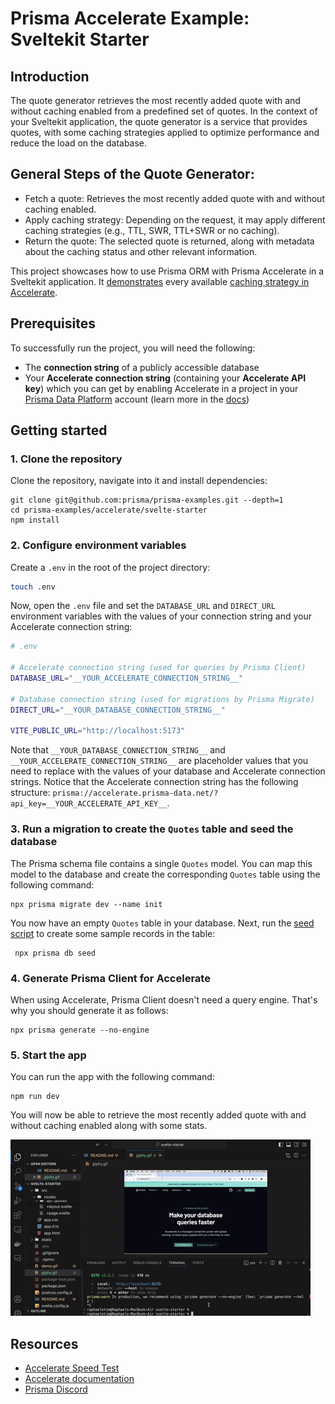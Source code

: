 # Prisma Accelerate Example: Sveltekit Starter

## Introduction
The quote generator retrieves the most recently added quote with and without caching enabled from a predefined set of quotes. In the context of your Sveltekit application, the quote generator is a service that provides quotes, with some caching strategies applied to optimize performance and reduce the load on the database.

## General Steps of the Quote Generator:
- Fetch a quote: Retrieves the most recently added quote with and without caching enabled.
- Apply caching strategy: Depending on the request, it may apply different caching strategies (e.g., TTL, SWR, TTL+SWR or no caching).
- Return the quote: The selected quote is returned, along with metadata about the caching status and other relevant information.

This project showcases how to use Prisma ORM with Prisma Accelerate in a Sveltekit application. It [demonstrates](./src/routes/api/quotes/+server.ts#L18-33) every available [caching strategy in Accelerate](https://www.prisma.io/docs/accelerate/caching#cache-strategies).

## Prerequisites

To successfully run the project, you will need the following:

- The **connection string** of a publicly accessible database
- Your **Accelerate connection string** (containing your **Accelerate API key**) which you can get by enabling Accelerate in a project in your [Prisma Data Platform](https://pris.ly/pdp) account (learn more in the [docs](https://www.prisma.io/docs/platform/concepts/environments#api-keys))

## Getting started

### 1. Clone the repository

Clone the repository, navigate into it and install dependencies:

```
git clone git@github.com:prisma/prisma-examples.git --depth=1
cd prisma-examples/accelerate/svelte-starter
npm install
```

### 2. Configure environment variables

Create a `.env` in the root of the project directory:

```bash
touch .env
```

Now, open the `.env` file and set the `DATABASE_URL` and `DIRECT_URL` environment variables with the values of your connection string and your Accelerate connection string:

```bash
# .env

# Accelerate connection string (used for queries by Prisma Client)
DATABASE_URL="__YOUR_ACCELERATE_CONNECTION_STRING__"

# Database connection string (used for migrations by Prisma Migrate)
DIRECT_URL="__YOUR_DATABASE_CONNECTION_STRING__"

VITE_PUBLIC_URL="http://localhost:5173"
```

Note that `__YOUR_DATABASE_CONNECTION_STRING__` and `__YOUR_ACCELERATE_CONNECTION_STRING__` are placeholder values that you need to replace with the values of your database and Accelerate connection strings. Notice that the Accelerate connection string has the following structure: `prisma://accelerate.prisma-data.net/?api_key=__YOUR_ACCELERATE_API_KEY__`.

### 3. Run a migration to create the `Quotes` table and seed the database

The Prisma schema file contains a single `Quotes` model. You can map this model to the database and create the corresponding `Quotes` table using the following command:

```
npx prisma migrate dev --name init
```

You now have an empty `Quotes` table in your database. Next, run the [seed script](./prisma/seed.ts) to create some sample records in the table:

```
 npx prisma db seed
```

### 4. Generate Prisma Client for Accelerate

When using Accelerate, Prisma Client doesn't need a query engine. That's why you should generate it as follows:

```
npx prisma generate --no-engine
```

### 5. Start the app

You can run the app with the following command:

```
npm run dev
```

You will now be able to retrieve the most recently added quote with and without caching enabled along with some stats.

![Screenshot](./demo.gif)

## Resources

- [Accelerate Speed Test](https://accelerate-speed-test.vercel.app/)
- [Accelerate documentation](https://www.prisma.io/docs/accelerate)
- [Prisma Discord](https://pris.ly/discord)